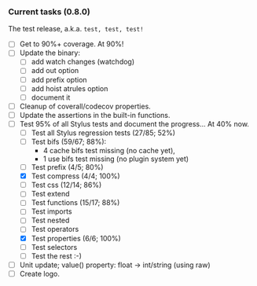 ### Current tasks (0.8.0)

The test release, a.k.a. `test, test, test!`

 - [ ] Get to 90%+ coverage.  At 90%!
 - [ ] Update the binary:
    - [ ] add watch changes (watchdog)
    - [ ] add out option
    - [ ] add prefix option
    - [ ] add hoist atrules option
    - [ ] document it
 - [ ] Cleanup of coverall/codecov properties.
 - [ ] Update the assertions in the built-in functions.
 - [ ] Test 95% of all Stylus tests and document the progress...  At 40% now.
     - [ ] Test all Stylus regression tests (27/85; 52%)
     - [ ] Test bifs (59/67; 88%):
         - 4 cache bifs test missing (no cache yet), 
         - 1 use bifs test missing (no plugin system yet) 
     - [ ] Test prefix (4/5; 80%)
     - [x] Test compress (4/4; 100%)
     - [ ] Test css (12/14; 86%)
     - [ ] Test extend
     - [ ] Test functions (15/17; 88%)
     - [ ] Test imports
     - [ ] Test nested
     - [ ] Test operators
     - [x] Test properties (6/6; 100%)
     - [ ] Test selectors
     - [ ] Test the rest :-)
 - [ ] Unit update; value() property: float -> int/string (using raw)
 - [ ] Create logo.
